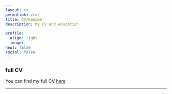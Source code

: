 ```yaml
---
layout: cv
permalink: /cv/
title: CV/Resume
description: My CV and education

profile:
  align: right
  image:
news: false
social: false
---
```


### full CV

You can find my full CV <a class="page-link" href="{{ '/cv/jsarkar_cv.pdf' | prepend: site.baseurl | prepend: site.url }}">here</a>  

------
